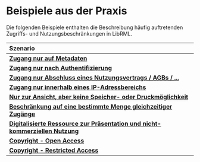 # Beispiele aus der Praxis

Die folgenden Beispiele enthalten die Beschreibung häufig auftretenden Zugriffs- und Nutzungsbeschränkungen in LibRML.


| Szenario |
| :-------- |
| [**Zugang nur auf Metadaten**](metadataonly.html) |
| [**Zugang nur nach Authentifizierung**](authentification.html) |
| [**Zugang nur Abschluss eines Nutzungsvertrags / AGBs / ...**](agreement.html) |
| [**Zugang nur innerhalb eines IP-Adressbereichs**](location.html) |
| [**Nur zur Ansicht, aber keine Speicher- oder Druckmöglichkeit**](readonly.html) |
| [**Beschränkung auf eine bestimmte Menge gleichzeitiger Zugänge**](concurrent.html) |
| [**Digitalisierte Ressource zur Präsentation und nicht-kommerziellen Nutzung**](digitization.html) |
| [**Copyright - Open Access**](copyright_openaccess.html) |
| [**Copyright - Restricted Access**](copyright_restrictedaccess.html) |
